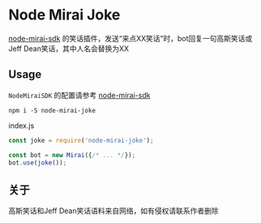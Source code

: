 # Node Mirai Joke

[node-mirai-sdk](https://github.com/RedBeanN/node-mirai) 的笑话插件，发送“来点XX笑话”时，bot回复一句高斯笑话或Jeff Dean笑话，其中人名会替换为XX

## Usage

`NodeMiraiSDK` 的配置请参考 [node-mirai-sdk](https://github.com/RedBeanN/node-mirai)

`npm i -S node-mirai-joke`

index.js

```javascript
const joke = require('node-mirai-joke');

const bot = new Mirai({/* ... */});
bot.use(joke());

```

## 关于

高斯笑话和Jeff Dean笑话语料来自网络，如有侵权请联系作者删除
